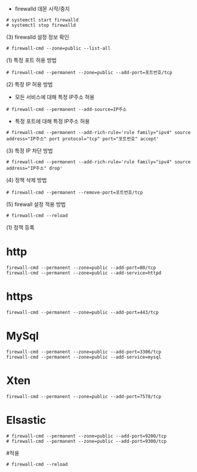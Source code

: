 - firewalld 데몬 시작/중지
```console
# systemctl start firewalld
# systemctl stop firewalld
```
(3) firewalld 설정 정보 확인
```console
# firewall-cmd --zone=public --list-all
```
(1) 특정 포트 허용 방법
```console
# firewall-cmd --permanent --zone=public --add-port=포트번호/tcp
```
(2) 특정 IP 허용 방법
- 모든 서비스에 대해 특정 IP주소 허용
```console
# firewall-cmd --permanent --add-source=IP주소
```
- 특정 포트에 대해 특정 IP주소 허용
```console
# firewall-cmd --permanent --add-rich-rule='rule family="ipv4" source address="IP주소" port protocol="tcp" port="포트번호" accept'
```
(3) 특정 IP 차단 방법
```console
# firewall-cmd --permanent --add-rich-rule='rule family="ipv4" source address="IP주소" drop'
```
(4) 정책 삭제 방법
```console
# firewall-cmd --permanent --remove-port=포트번호/tcp
```
(5) firewall 설정 적용 방법
```console
# firewall-cmd --reload
```
(1) 정책 등록
# http
```console
firewall-cmd --permanent --zone=public --add-port=80/tcp
firewall-cmd --permanent --zone=public --add-service=httpd 
```
# https
```console
firewall-cmd --permanent --zone=public --add-port=443/tcp
```
# MySql
```console
firewall-cmd --permanent --zone=public --add-port=3306/tcp
firewall-cmd --permanent --zone=public --add-service=mysql
```
# Xten
```console
firewall-cmd --permanent --zone=public --add-port=7578/tcp
```
# Elsastic
```console
# firewall-cmd --permanent --zone=public --add-port=9200/tcp
# firewall-cmd --permanent --zone=public --add-port=9300/tcp
```
#적용
```console
# firewall-cmd --reload
```
